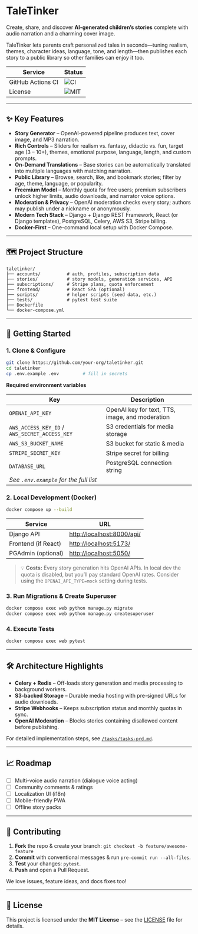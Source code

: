 # TaleTinker

Create, share, and discover **AI-generated children’s stories** complete with audio narration and a charming cover image.

TaleTinker lets parents craft personalized tales in seconds—tuning realism, themes, character ideas, language, tone, and length—then publishes each story to a public library so other families can enjoy it too.

| Service           | Status                                                                                              |
| ----------------- | --------------------------------------------------------------------------------------------------- |
| GitHub Actions CI | ![CI](https://img.shields.io/github/actions/workflow/status/your-org/taletinker/ci.yml?branch=main) |
| License           | ![MIT](https://img.shields.io/badge/license-MIT-green)                                              |

---

## ✨ Key Features

* **Story Generator** – OpenAI-powered pipeline produces text, cover image, and MP3 narration.
* **Rich Controls** – Sliders for realism vs. fantasy, didactic vs. fun, target age (3 – 10+), themes, emotional purpose, language, length, and custom prompts.
* **On‑Demand Translations** – Base stories can be automatically translated into multiple languages with matching narration.
* **Public Library** – Browse, search, like, and bookmark stories; filter by age, theme, language, or popularity.
* **Freemium Model** – Monthly quota for free users; premium subscribers unlock higher limits, audio downloads, and narrator voice options.
* **Moderation & Privacy** – OpenAI moderation checks every story; authors may publish under a nickname or anonymously.
* **Modern Tech Stack** – Django + Django REST Framework, React (or Django templates), PostgreSQL, Celery, AWS S3, Stripe billing.
* **Docker-First** – One-command local setup with Docker Compose.

---

## 🗺️ Project Structure

```
taletinker/
├── accounts/          # auth, profiles, subscription data
├── stories/           # story models, generation services, API
├── subscriptions/     # Stripe plans, quota enforcement
├── frontend/          # React SPA (optional)
├── scripts/           # helper scripts (seed data, etc.)
├── tests/             # pytest test suite
├── Dockerfile
└── docker-compose.yml
```

---

## 🚀 Getting Started

### 1. Clone & Configure

```bash
git clone https://github.com/your-org/taletinker.git
cd taletinker
cp .env.example .env         # fill in secrets
```

**Required environment variables**

| Key                                           | Description                                     |
| --------------------------------------------- | ----------------------------------------------- |
| `OPENAI_API_KEY`                              | OpenAI key for text, TTS, image, and moderation |
| `AWS_ACCESS_KEY_ID` / `AWS_SECRET_ACCESS_KEY` | S3 credentials for media storage                |
| `AWS_S3_BUCKET_NAME`                          | S3 bucket for static & media                    |
| `STRIPE_SECRET_KEY`                           | Stripe secret for billing                       |
| `DATABASE_URL`                                | PostgreSQL connection string                    |
| *See `.env.example` for the full list*        |                                                 |

### 2. Local Development (Docker)

```bash
docker compose up --build
```

| Service             | URL                                                      |
| ------------------- | -------------------------------------------------------- |
| Django API          | [http://localhost:8000/api/](http://localhost:8000/api/) |
| Frontend (if React) | [http://localhost:5173/](http://localhost:5173/)         |
| PGAdmin (optional)  | [http://localhost:5050/](http://localhost:5050/)         |

> 💡 **Costs:** Every story generation hits OpenAI APIs. In local dev the quota is disabled, but you’ll pay standard OpenAI rates. Consider using the `OPENAI_API_TYPE=mock` setting during tests.

### 3. Run Migrations & Create Superuser

```bash
docker compose exec web python manage.py migrate
docker compose exec web python manage.py createsuperuser
```

### 4. Execute Tests

```bash
docker compose exec web pytest
```

---

## 🛠️ Architecture Highlights

* **Celery + Redis** – Off-loads story generation and media processing to background workers.
* **S3-backed Storage** – Durable media hosting with pre-signed URLs for audio downloads.
* **Stripe Webhooks** – Keeps subscription status and monthly quotas in sync.
* **OpenAI Moderation** – Blocks stories containing disallowed content before publishing.

For detailed implementation steps, see [`/tasks/tasks-prd.md`](./tasks/tasks-prd.md).

---

## 📈 Roadmap

* [ ] Multi-voice audio narration (dialogue voice acting)
* [ ] Community comments & ratings
* [ ] Localization UI (i18n)
* [ ] Mobile-friendly PWA
* [ ] Offline story packs

---

## 🤝 Contributing

1. **Fork** the repo & create your branch: `git checkout -b feature/awesome-feature`
2. **Commit** with conventional messages & run `pre-commit run --all-files`.
3. **Test** your changes: `pytest`.
4. **Push** and open a Pull Request.

We love issues, feature ideas, and docs fixes too!

---

## 🪪 License

This project is licensed under the **MIT License** – see the [LICENSE](./LICENSE) file for details.
